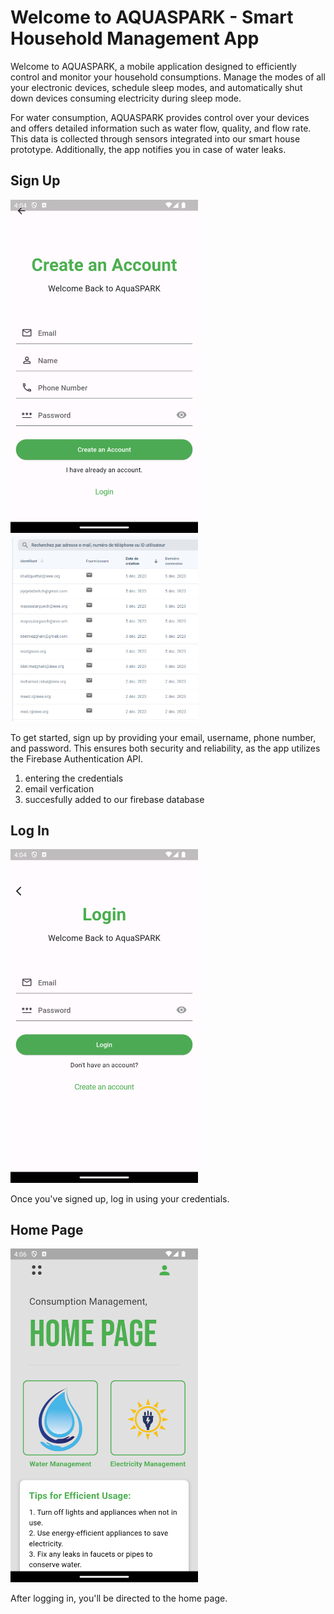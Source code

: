 # Welcome to AQUASPARK - Smart Household Management App

Welcome to AQUASPARK, a mobile application designed to efficiently control and monitor your household consumptions. Manage the modes of all your electronic devices, schedule sleep modes, and automatically shut down devices consuming electricity during sleep mode.

For water consumption, AQUASPARK provides control over your devices and offers detailed information such as water flow, quality, and flow rate. This data is collected through sensors integrated into our smart house prototype. Additionally, the app notifies you in case of water leaks.

## Sign Up

<div>
  <img src="SignUp.png" alt="Sign Up Screenshot" width="300">
  <img src="accounts.png" alt="Account Screenshot" width="300">
</div>

To get started, sign up by providing your email, username, phone number, and password. This ensures both security and reliability, as the app utilizes the Firebase Authentication API.

1. entering the credentials
2. email verfication
3. succesfully added to our firebase database

## Log In

<div>
  <img src="LoginPage.png" alt="Log In Screenshot" width="300">
</div>

Once you've signed up, log in using your credentials.

## Home Page

<div>
  <img src="HomePage.png" alt="Home Page Screenshot" width="300">
</div>

After logging in, you'll be directed to the home page.
